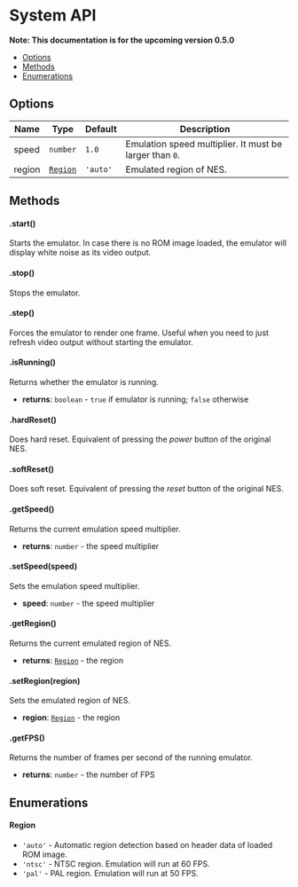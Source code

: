 # System API

**Note: This documentation is for the upcoming version 0.5.0**

- [Options](#user-content-options)
- [Methods](#user-content-methods)
- [Enumerations](#user-content-enumerations)

## Options

| Name | Type | Default | Description |
|------|------|----------|-------------|
| speed | `number` | `1.0` | Emulation speed multiplier. It must be larger than `0`. |
| region | [`Region`](#user-content-region) | `'auto'` | Emulated region of NES. |

## Methods

#### .start()

Starts the emulator. In case there is no ROM image loaded, the emulator will display white noise as its video output.

#### .stop()

Stops the emulator.

#### .step()

Forces the emulator to render one frame. Useful when you need to just refresh video output without starting the emulator.

#### .isRunning()

Returns whether the emulator is running.

- **returns**: `boolean` - `true` if emulator is running; `false` otherwise

#### .hardReset()

Does hard reset. Equivalent of pressing the *power* button of the original NES.

#### .softReset()

Does soft reset. Equivalent of pressing the *reset* button of the original NES.

#### .getSpeed()

Returns the current emulation speed multiplier.

- **returns**: `number` - the speed multiplier

#### .setSpeed(speed)

Sets the emulation speed multiplier.

- **speed**: `number` - the speed multiplier

#### .getRegion()

Returns the current emulated region of NES.

- **returns**: [`Region`](#user-content-region) - the region

#### .setRegion(region)

Sets the emulated region of NES.

- **region**: [`Region`](#user-content-region) - the region

#### .getFPS()

Returns the number of frames per second of the running emulator.

- **returns**: `number` - the number of FPS

## Enumerations

#### Region

- `'auto'` - Automatic region detection based on header data of loaded ROM image.
- `'ntsc'` - NTSC region. Emulation will run at 60 FPS.
- `'pal'` - PAL region. Emulation will run at 50 FPS.

